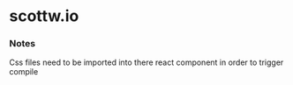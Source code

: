 # scottw.io

### Notes
Css files need to be imported into there react component in order to trigger compile